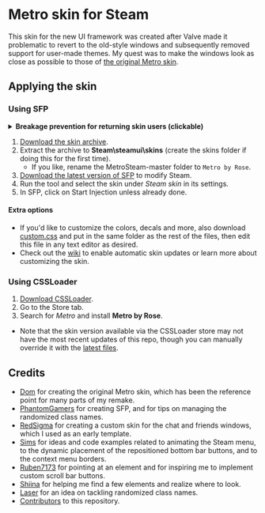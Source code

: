 # Metro skin for Steam

This skin for the new UI framework was created after Valve made it problematic to revert to the old-style windows and subsequently removed support for user-made themes.
My quest was to make the windows look as close as possible to those of [the original Metro skin](https://steamcommunity.com/groups/metroforsteam).

## Applying the skin
### Using SFP
<details>
<summary><strong>Breakage prevention for returning skin users (clickable)</strong></summary>
1. Close Steam.<br>
2. Navigate to its folder, back up and remove the clientui, skins, and steamui\css folders.
<hr>
</details>

1. [Download the skin archive](/../../archive/refs/heads/master.zip).
1. Extract the archive to **Steam\steamui\skins** (create the skins folder if doing this for the first time).
   - If you like, rename the MetroSteam-master folder to `Metro by Rose`.
1. [Download the latest version of SFP](https://github.com/PhantomGamers/SFP/releases) to modify Steam.
1. Run the tool and select the skin under *Steam skin* in its settings.
1. In SFP, click on Start Injection unless already done.

#### Extra options
- If you'd like to customize the colors, decals and more, also download [custom.css](https://raw.githubusercontent.com/RoseTheFlower/newsteamchat/master/custom.css) and put in the same folder as the rest of the files, then edit this file in any text editor as desired.
- Check out the [wiki](../../wiki) to enable automatic skin updates or learn more about customizing the skin.

### Using CSSLoader
1. [Download CSSLoader](https://deckthemes.com/download/windows).
1. Go to the Store tab.
1. Search for *Metro* and install **Metro by Rose**.
* Note that the skin version available via the CSSLoader store may not have the most recent updates of this repo, though you can manually override it with the [latest files](/../../archive/refs/heads/master.zip).

## Credits
* [Dom](https://github.com/minischetti) for creating the original Metro skin, which has been the reference point for many parts of my remake.
* [PhantomGamers](https://github.com/PhantomGamers) for creating SFP, and for tips on managing the randomized class names.
* [RedSigma](https://github.com/redsigma) for creating a custom skin for the chat and friends windows, which I used as an early template.
* [Sims](https://github.com/suchmememanyskill) for ideas and code examples related to animating the Steam menu, to the dynamic placement of the repositioned bottom bar buttons, and to the context menu borders.
* [Ruben7173](https://github.com/Ruben7173/) for pointing at an element and for inspiring me to implement custom scroll bar buttons.
* [Shiina](https://github.com/AikoMidori) for helping me find a few elements and realize where to look.
* [Laser](https://github.com/LaserFlash) for an idea on tackling randomized class names.
* [Contributors](../../graphs/contributors) to this repository.
